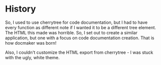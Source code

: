 History
=======
So, I used to use cherrytree for code documentation, but I had to have every function as different note if I wanted it to be a different tree element.
The HTML this made was horrible.
So, I set out to create a similar application, but one with a focus on code documentation creation.
That is how docmaker was born!

Also, I couldn't customize the HTML export from cherrytree - I was stuck with the ugly, white theme.